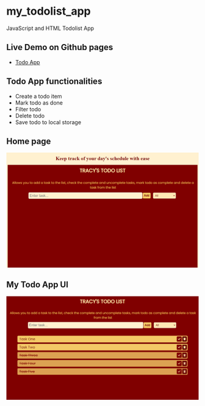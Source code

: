 # my_todolist_app
JavaScript and HTML Todolist App

## Live Demo on Github pages
- [Todo App](https://tracymuzaki.github.io/my_todolist_app/)

## Todo App functionalities
- Create a todo item
- Mark todo as done
- Filter todo
- Delete todo
- Save todo to local storage

## Home page
![home page](./home.png)

## My Todo App UI
![App](./todo.png)

